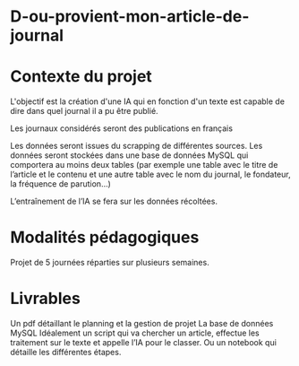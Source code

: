 # D-ou-provient-mon-article-de-journal

# Contexte du projet
L'objectif est la création d'une IA qui en fonction d'un texte est capable de dire dans quel journal il a pu être publié.

Les journaux considérés seront des publications en français

Les données seront issues du scrapping de différentes sources.
Les données seront stockées dans une base de données MySQL qui comportera au moins deux tables (par exemple une table avec le titre de l’article et le contenu et une autre table avec le nom du journal, le fondateur, la fréquence de parution…)

L’entraînement de l’IA se fera sur les données récoltées.

# Modalités pédagogiques
Projet de 5 journées réparties sur plusieurs semaines.

# Livrables
Un pdf détaillant le planning et la gestion de projet
La base de données MySQL
Idéalement un script qui va chercher un article, effectue les traitement sur le texte et appelle l’IA pour le classer. Ou un notebook qui détaille les différentes étapes.

